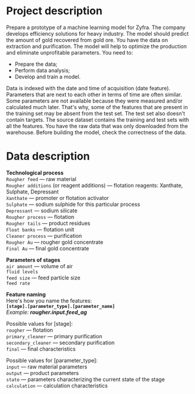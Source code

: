 # Project description
Prepare a prototype of a machine learning model for Zyfra. The company develops efficiency solutions for heavy industry.
The model should predict the amount of gold recovered from gold ore. You have the data on extraction and purification.
The model will help to optimize the production and eliminate unprofitable parameters.
You need to:
- Prepare the data;
- Perform data analysis;
- Develop and train a model.
  
Data is indexed with the date and time of acquisition (date feature). Parameters that are next to each other in terms of time are often similar.
Some parameters are not available because they were measured and/or calculated much later. 
That's why, some of the features that are present in the training set may be absent from the test set. The test set also doesn't contain targets.
The source dataset contains the training and test sets with all the features.
You have the raw data that was only downloaded from the warehouse. Before building the model, check the correctness of the data.

# Data description
**Technological process**  
`Rougher feed` — raw material   
`Rougher additions` (or reagent additions) — flotation reagents: Xanthate, Sulphate, Depressant  
`Xanthate` — promoter or flotation activator  
`Sulphate` — sodium sulphide for this particular process  
`Depressant` — sodium silicate  
`Rougher process` — flotation  
`Rougher tails` — product residues  
`Float banks` — flotation unit  
`Cleaner process` — purification  
`Rougher Au` — rougher gold concentrate  
`Final Au` — final gold concentrate  

**Parameters of stages**  
`air amount` — volume of air  
`fluid levels`  
`feed size` — feed particle size  
`feed rate`

**Feature naming**  
Here's how you name the features:  
**`[stage].[parameter_type].[parameter_name]`**  
*Example: **rougher.input.feed_ag***  

Possible values for [stage]:  
`rougher` — flotation  
`primary_cleaner` — primary purification  
`secondary_cleaner` — secondary purification  
`final` — final characteristics  

Possible values for [parameter_type]:  
`input` — raw material parameters  
`output` — product parameters  
`state` — parameters characterizing the current state of the stage  
`calculation` — calculation characteristics
